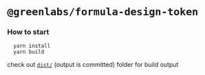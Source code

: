 # `@greenlabs/formula-design-token`

### How to start

```shell
  yarn install
  yarn build
```

check out [`dist/`](https://github.com/green-labs/formula-design-system/tree/readme/packages/design-token/dist) (output is committed) folder for build output
